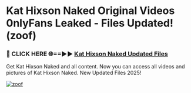 # Kat Hixson Naked Original Videos 0nlyFans Leaked - Files Updated! (zoof)

<h3>🔴 CLICK HERE 🌐==►► <a href="https://tinyurl.com/up5wt9bj" rel="nofollow">Kat Hixson Naked Updated Files</a></h3>

Get Kat Hixson Naked and all content. Now you can access all videos and pictures of Kat Hixson Naked. New Updated Files 2025!

[![zoof](https://i.imgur.com/ABiUzMV.gif)](https://tinyurl.com/up5wt9bj)
